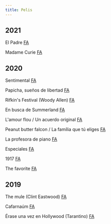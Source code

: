 ```yaml
---
title: Pelis
---
```


## 2021

El Padre [FA](https://www.filmaffinity.com/es/film701512.html)

Madame Curie [FA](https://www.filmaffinity.com/es/film218688.html)

## 2020

Sentimental [FA](https://www.filmaffinity.com/es/film523417.html)

Papicha, sueños de libertad [FA](https://www.filmaffinity.com/es/film251106.html)

Rifkin's Festival (Woody Allen) [FA](https://www.filmaffinity.com/es/film761443.html)

En busca de Summerland [FA](https://www.filmaffinity.com/es/film710063.html)

L'amour flou / Un acuerdo original [FA](https://www.filmaffinity.com/es/film333365.html)

Peanut butter falcon / La família que tú eliges [FA](https://www.filmaffinity.com/es/film964421.html)

La profesora de piano [FA](https://www.filmaffinity.com/es/film717328.html)

Especiales [FA](https://www.filmaffinity.com/es/film608545.html)

1917 [FA](https://www.filmaffinity.com/es/film145446.html)

The favorite [FA](https://www.filmaffinity.com/es/film625500.html)

## 2019

The mule (Clint Eastwood) [FA](https://www.filmaffinity.com/es/film817075.html)

Cafarnaúm [FA](https://www.filmaffinity.com/es/film867213.html)

Érase una vez en Hollywood (Tarantino) [FA](https://www.filmaffinity.com/es/film169177.html)
